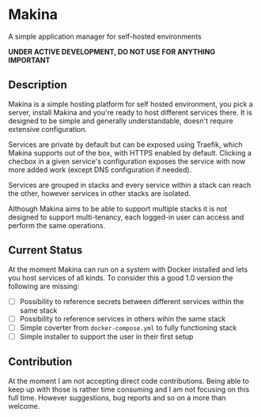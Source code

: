 # Makina
A simple application manager for self-hosted environments

**UNDER ACTIVE DEVELOPMENT, DO NOT USE FOR ANYTHING IMPORTANT**

## Description
Makina is a simple hosting platform for self hosted environment, you pick a server, install Makina and you're ready to host different services there.
It is designed to be simple and generally understandable, doesn't require extensive configuration. 

Services are private by default but can be exposed using Traefik, which Makina supports out of the box, with HTTPS enabled by default. Clicking a checbox
in a given service's configuration exposes the service with now more added work (except DNS configuration if needed).

Services are grouped in stacks and every service within a stack can reach the other, however services in other stacks are isolated.

Although Makina aims to be able to support multiple stacks it is not designed to support multi-tenancy, each logged-in user can access and perform the same operations.

## Current Status
At the moment Makina can run on a system with Docker installed and lets you host services of all kinds. To consider this a good 1.0 version the following are missing:
- [ ] Possibility to reference secrets between different services within the same stack
- [ ] Possibility to reference services in others wihin the same stack
- [ ] Simple coverter from `docker-compose.yml` to fully functioning stack
- [ ] Simple installer to support the user in their first setup

## Contribution 
At the moment I am not accepting direct code contributions. 
Being able to keep up with those is rather time consuming and I am not focusing on this full time. 
However suggestions, bug reports and so on a more than welcome.

